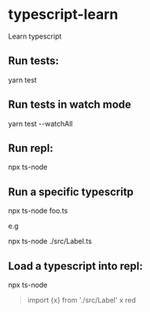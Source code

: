 # typescript-learn
Learn typescript

## Run tests:

yarn test


## Run tests in watch mode

yarn test --watchAll

## Run repl:

npx ts-node 

## Run a specific typescritp

npx ts-node foo.ts

e.g

npx ts-node ./src/Label.ts

## Load a typescript into repl:

npx ts-node

> import {x} from './src/Label'
> x
red
  